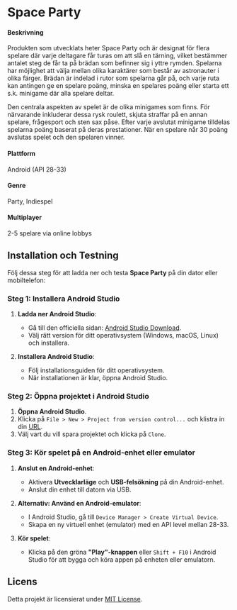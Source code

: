 # Space Party

#### Beskrivning
Produkten som utvecklats heter Space Party och är designat för flera spelare där varje deltagare får turas om att slå en tärning, vilket bestämmer antalet steg de får ta på brädan som befinner sig i yttre rymden. Spelarna har möjlighet att välja mellan olika karaktärer som består av astronauter i olika färger. Brädan är indelad i rutor som spelarna går på, och varje ruta kan antingen ge en spelare poäng, minska en spelares poäng eller starta ett s.k. minigame där alla spelare deltar. 

Den centrala aspekten av spelet är de olika minigames som finns. För närvarande inkluderar dessa rysk roulett, skjuta straffar på en annan spelare, frågesport och sten sax påse. Efter varje avslutat minigame tilldelas spelarna poäng baserat på deras prestationer. När en spelare når 30 poäng avslutas spelet och den spelaren vinner.

#### Plattform
Android (API 28-33)

#### Genre
Party, Indiespel

#### Multiplayer
2-5 spelare via online lobbys

## Installation och Testning

Följ dessa steg för att ladda ner och testa **Space Party** på din dator eller mobiltelefon:

### Steg 1: Installera Android Studio
1. **Ladda ner Android Studio**:
   - Gå till den officiella sidan: [Android Studio Download](https://developer.android.com/studio).
   - Välj rätt version för ditt operativsystem (Windows, macOS, Linux) och installera.

2. **Installera Android Studio**:
   - Följ installationsguiden för ditt operativsystem.
   - När installationen är klar, öppna Android Studio.

### Steg 2: Öppna projektet i Android Studio
1. **Öppna Android Studio**.
2. Klicka på `File > New > Project from version control...` och klistra in din [URL](https://github.com/JohnNorrbom/Klientutvecklingsprojekt.git).
3. Välj vart du vill spara projektet och klicka på `Clone`.

### Steg 3: Kör spelet på en Android-enhet eller emulator
1. **Anslut en Android-enhet**:
   - Aktivera **Utvecklarläge** och **USB-felsökning** på din Android-enhet.
   - Anslut din enhet till datorn via USB.

2. **Alternativ: Använd en Android-emulator**:
   - I Android Studio, gå till `Device Manager > Create Virtual Device`.
   - Skapa en ny virtuell enhet (emulator) med en API level mellan 28-33.

3. **Kör spelet**:
   - Klicka på den gröna **"Play"-knappen** eller `Shift + F10` i Android Studio för att bygga och köra appen på enheten eller emulatorn.

## Licens
Detta projekt är licensierat under [MIT License](LICENSE).
